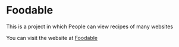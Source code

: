 # Foodable

This is a project in which People can view recipes of many websites


You can visit the website at [Foodable]()
